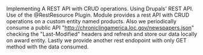 Implementing A REST API with CRUD operations.
Using Drupals' REST API.
Use of the @RestResource Plugin.
Module provides a rest API with CRUD operations on a custom entity named products.
Also we periodically consume a public API "http://chroniclingamerica.loc.gov/newspapers.json"
checking the "Last-Modified" headers and refresh and store our data locally on award entity.
Lastly we provide another rest endopoint with only GET method with the data consumed.

